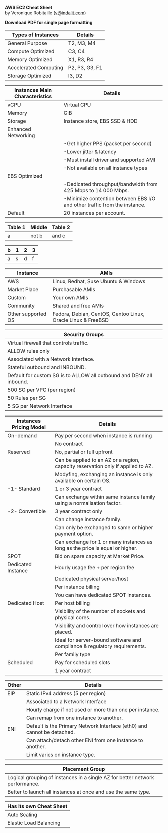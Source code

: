 **AWS EC2 Cheat Sheet**  
by Veronique Robitaille (v@indalit.com) 
  
**Download PDF for single page formatting** 


Types of Instances	|	Details |
------------------- | ----------------
General Purpose	| T2, M3, M4		|
Compute Optimized	| C3, C4 |
Memory Optimized | X1, R3, R4 |		
Accelerated Computing	| P2, P3, G3, F1 |			
Storage Optimized	| I3, D2			|



Instances Main Characteristics | Details |
------------------------------ | ------------------------				
vCPU | Virtual CPU			|
Memory	| GiB		  
Storage | Instance store, EBS SSD & HDD		|		 
Enhanced Networking |  |
 || -Get higher PPS (packet per second)			|	
 || -Lower jitter & latency				|
 || -Must install driver and supported AMI	|			
 || -Not available on all instance types				|
EBS Optimized | |
 || -Dedicated throughput/bandwidth from 425 Mbps to 14 000 Mbps.		|	
 || -Minimize contention between EBS I/O and other traffic from the instance.		|		
Default | 20 instances per account.		|


|Table 1| Middle | Table 2|
|--|--|--|
|a| not b|and c |

</td><td>

|b|1|2|3| 
|--|--|--|--|
|a|s|d|f|


Instance | AMIs			  
---------|-----------
AWS | Linux, Redhat, Suse Ubuntu & Windows			  	
Market Place | Purchasable AMIs			     	
Custom | Your own AMIs			  	
Community | Shared and free AMIs			
Other supported OS | Fedora, Debian, CentOS, Gentoo Linux, Oracle Linux & FreeBSD			


			
Security Groups	| 
--------------- | 	
 | Virtual firewall that controls traffic.				
 | ALLOW rules only			
 | Associated with a Network Interface.				
 | Stateful outbound and INBOUND.			
 | Default for custom SG is to ALLOW all outbound and DENY all inbound.				
 | 500 SG per VPC (per region)		
 | 50 Rules per SG		
 | 5 SG per Network Interface		



Instances Pricing Model |  Details
------------------------ | ------------------ 
On-demand | Pay per second when instance is running
   || No contract
Reserved | No, partial or full upfront
   || Can be applied to an AZ or a region, capacity reservation only if applied to AZ.
   || Modyfing, exchanging an instance is only available on certain OS.
  -1-  Standard | 1 or 3 year contract
   || Can exchange within same instance family using a normalisation factor.
  -2-  Convertible |  3 year contract only
   || Can change instance family.
   || Can only be exchanged to same or higher payment option.
   || Can exchange for 1 or many instances as long as the price is equal or higher.
SPOT | Bid on spare capacity at Market Price.
Dedicated Instance | Hourly usage fee + per region fee
   || Dedicated physical server/host
   || Per instance billing
   || You can have dedicated SPOT instances.
Dedicated Host | Per host billing
   || Visibility of the number of sockets and physical cores.  
   || Visibility and control over how instances are placed.  
   || Ideal for server-bound software and compliance & regulatory requirements. 
   || Per family type  
Scheduled | Pay for scheduled slots
   || 1 year contract



  
Other       | Details
----------- | -------------
EIP | Static IPv4 address (5 per region)
   || Associated to a Network Interface
   || Hourly charge if not used or more than one per instance.
   || Can remap from one instance to another.
ENI | Default is the Primary Network Interface (eth0) and cannot be detached.
   || Can attach/detach other ENI from one instance to another.
   || Limit varies on instance type.



  
Placement Group |  
----------------|
| Logical grouping of instances in a single AZ for better network performance.  
| Better to launch all instances at once and use the same type. 



Has its own Cheat Sheet |
------------------------ |
 | Auto Scaling  
 | Elastic Load Balancing  
			